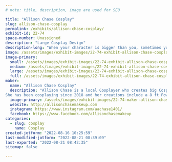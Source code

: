 ```yaml
---
# note: title, description, image are used for SEO

title: "Allison Chase Cosplay"
slug: allison-chase-cosplay
permalink: /exhibits/allison-chase-cosplay/
exhibit-id: 22-74
space-number: Unassigned
description: "Large Cosplay Design"
description-long: "When your character is bigger than you, sometimes you have to get creative about how to make them come to life.   Come find ways to work around your humanness and create something larger than life, through puppetry, illusion, PVC, harnesses and a lot of expanding foam!"
image: /assets/images/exhibit-images/22-74-exhibit-allison-chase-cosplay-apcl8153-large.JPG
image-primary: 
  small: /assets/images/exhibit-images/22-74-exhibit-allison-chase-cosplay-apcl8153-small.JPG
  medium: /assets/images/exhibit-images/22-74-exhibit-allison-chase-cosplay-apcl8153-medium.JPG
  large: /assets/images/exhibit-images/22-74-exhibit-allison-chase-cosplay-apcl8153-large.JPG
  full: /assets/images/exhibit-images/22-74-exhibit-allison-chase-cosplay-apcl8153-full.JPG
maker: 
  name: "Allison Chase Cosplay"
  description: "Allison Chase is a local Cosplayer who creates big Cosplays using a variety of techniques.  
She has been cosplaying since 2018 and her creations include a 8 ft Power Loader, fully puppeted Snowball in a Mech suit, Puppeted Catbus and a fully lit and moving Guardian from Zelda Breath of the wild!"
  image-primary: /assets/images/exhibit-images/22-74-maker-allison-chase-cosplay-img-4064-medium.JPG
  website: http://allisonchasemakeup.com
  instagram: https://www.instagram.com/aachase1401/
  facebook: https://www.facebook.com/allisonchasemakeup
categories: 
  - slug: cosplay
    name: Cosplay
created-jotform: "2022-08-16 10:25:59"
last-modified-jotform: "2022-08-21 08:39:09"
last-exported: "2022-08-21 08:42:35"
sitemap: false

---
```

